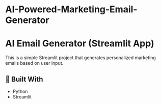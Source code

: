 # AI-Powered-Marketing-Email-Generator
# AI Email Generator (Streamlit App)

This is a simple Streamlit project that generates personalized marketing emails based on user input.

## 🔧 Built With
- Python
- Streamlit


